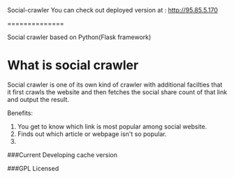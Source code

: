 Social-crawler
You can check out deployed version at : http://95.85.5.170

==============

Social crawler based on Python(Flask framework)


What is social crawler
=======================

Social crawler is one of its own kind of crawler with additional facilties that it first crawls the website and then fetches the social share count of that link and output the result.

Benefits:

1. You get to know which link is most popular among social website.
2. Finds out which article or webpage isn't so popular.
3. 

###Current Developing cache version



###GPL Licensed
